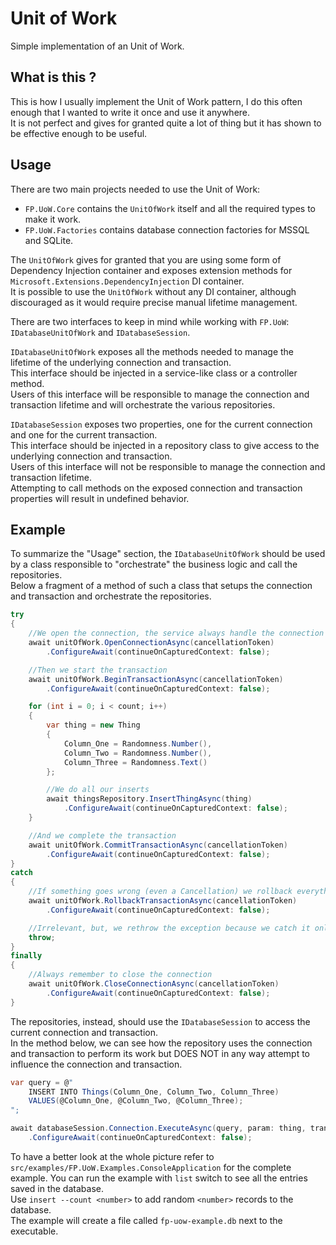 # Unit of Work

Simple implementation of an Unit of Work.

## What is this ?

This is how I usually implement the Unit of Work pattern, I do this often enough that I wanted to write it once and use it anywhere.  
It is not perfect and gives for granted quite a lot of thing but it has shown to be effective enough to be useful.  

## Usage

There are two main projects needed to use the Unit of Work:  

- `FP.UoW.Core` contains the `UnitOfWork` itself and all the required types to make it work.  
- `FP.UoW.Factories` contains database connection factories for MSSQL and SQLite.  

The `UnitOfWork` gives for granted that you are using some form of Dependency Injection container and exposes extension methods for `Microsoft.Extensions.DependencyInjection` DI container.  
It is possible to use the `UnitOfWork` without any DI container, although discouraged as it would require precise manual lifetime management.  

There are two interfaces to keep in mind while working with `FP.UoW`: `IDatabaseUnitOfWork` and `IDatabaseSession`.  

`IDatabaseUnitOfWork` exposes all the methods needed to manage the lifetime of the underlying connection and transaction.  
This interface should be injected in a service-like class or a controller method.  
Users of this interface will be responsible to manage the connection and transaction lifetime and will orchestrate the various repositories.  

`IDatabaseSession` exposes two properties, one for the current connection and one for the current transaction.  
This interface should be injected in a repository class to give access to the underlying connection and transaction.  
Users of this interface will not be responsible to manage the connection and transaction lifetime.  
Attempting to call methods on the exposed connection and transaction properties will result in undefined behavior.  

## Example

To summarize the "Usage" section, the `IDatabaseUnitOfWork` should be used by a class responsible to "orchestrate" the business logic and call the repositories.  
Below a fragment of a method of such a class that setups the connection and transaction and orchestrate the repositories.  

```csharp
try
{
    //We open the connection, the service always handle the connection and transaction lifetime
    await unitOfWork.OpenConnectionAsync(cancellationToken)
        .ConfigureAwait(continueOnCapturedContext: false);

    //Then we start the transaction
    await unitOfWork.BeginTransactionAsync(cancellationToken)
        .ConfigureAwait(continueOnCapturedContext: false);

    for (int i = 0; i < count; i++)
    {
        var thing = new Thing
        {
            Column_One = Randomness.Number(),
            Column_Two = Randomness.Number(),
            Column_Three = Randomness.Text()
        };

        //We do all our inserts
        await thingsRepository.InsertThingAsync(thing)
            .ConfigureAwait(continueOnCapturedContext: false);
    }

    //And we complete the transaction
    await unitOfWork.CommitTransactionAsync(cancellationToken)
        .ConfigureAwait(continueOnCapturedContext: false);
}
catch
{
    //If something goes wrong (even a Cancellation) we rollback everything
    await unitOfWork.RollbackTransactionAsync(cancellationToken)
        .ConfigureAwait(continueOnCapturedContext: false);

    //Irrelevant, but, we rethrow the exception because we catch it only to rollback the transaction and not to handle the transaction itself
    throw;
}
finally
{
    //Always remember to close the connection
    await unitOfWork.CloseConnectionAsync(cancellationToken)
        .ConfigureAwait(continueOnCapturedContext: false);
}
```

The repositories, instead, should use the `IDatabaseSession` to access the current connection and transaction.  
In the method below, we can see how the repository uses the connection and transaction to perform its work but DOES NOT in any way attempt to influence the connection and transaction.  

```csharp
var query = @"
    INSERT INTO Things(Column_One, Column_Two, Column_Three)
    VALUES(@Column_One, @Column_Two, @Column_Three);
";

await databaseSession.Connection.ExecuteAsync(query, param: thing, transaction: databaseSession.Transaction)
    .ConfigureAwait(continueOnCapturedContext: false);
```

To have a better look at the whole picture refer to `src/examples/FP.UoW.Examples.ConsoleApplication` for the complete example.
You can run the example with `list` switch to see all the entries saved in the database.  
Use `insert --count <number>` to add random `<number>` records to the database.  
The example will create a file called `fp-uow-example.db` next to the executable.  